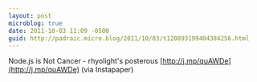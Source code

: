 ```yaml
---
layout: post
microblog: true
date: 2011-10-03 11:09 -0500
guid: http://padraic.micro.blog/2011/10/03/t120893199404384256.html
---
```

Node.js is Not Cancer - rhyolight's posterous [http://j.mp/quAWDe](http://j.mp/quAWDe) (via Instapaper)

